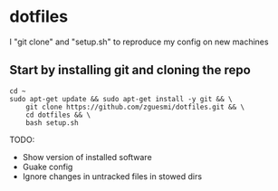 # dotfiles
I "git clone" and "setup.sh" to reproduce my config on new machines

## Start by installing git and cloning the repo
```
cd ~
sudo apt-get update && sudo apt-get install -y git && \
    git clone https://github.com/zguesmi/dotfiles.git && \
    cd dotfiles && \
    bash setup.sh
```

TODO:
- Show version of installed software
- Guake config
- Ignore changes in untracked files in stowed dirs